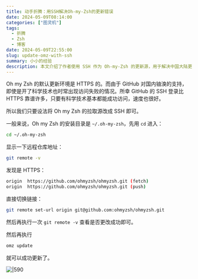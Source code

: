 ```yaml
---
title: 动手折腾：用SSH解决Oh-my-Zsh的更新错误
date: 2024-05-09T08:14:00
categories: ["图灵机"]
tags:
  - 折腾
  - Zsh
  - 博客
date: 2024-05-09T22:55:00
slug: update-omz-with-ssh
summary: 小小的经验
description: 本文介绍了作者使用 SSH 作为 Oh-my-Zsh 的更新源，用于解决中国大陆更新不畅的问题的过程。
---
```


Oh my Zsh 的默认更新环境是 HTTPS 的。而由于 GitHub 对国内铀溴的支持，即使是开了科学技术也时常出现访问失败的情况。所幸 GitHub 的 SSH 登录比 HTTPS 靠谱许多，只要有科学技术基本都能成功访问，速度也很好。

所以我们只要设法将 Oh my Zsh 的拉取源改成 SSH 即可。

一般来说，Oh my Zsh 的安装目录是 `~/.oh-my-zsh`，先用 `cd` 进入：

```bash
cd ~/.oh-my-zsh
```

显示一下远程仓库地址：

```bash
git remote -v
```

发现是 HTTPS：

```bash
origin	https://github.com/ohmyzsh/ohmyzsh.git (fetch)
origin  https://github.com/ohmyzsh/ohmyzsh.git (push)
```

直接切换链接：

```bash
git remote set-url origin git@github.com:ohmyzsh/ohmyzsh.git
```

然后再执行一次 `git remote -v` 查看是否更改成功即可。

然后再执行

```bash
omz update
```

就可以成功更新了。

![|590](https://img.clnya.fun/IMG-20240509082331.webp)
